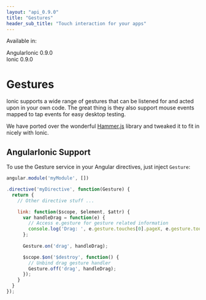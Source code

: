 ```yaml
---
layout: "api_0.9.0"
title: "Gestures"
header_sub_title: "Touch interaction for your apps"
---
```


Available in:
<div class="label label-danger">AngularIonic 0.9.0</div>
<div class="label label-primary">Ionic 0.9.0</div>

Gestures
===

Ionic supports a wide range of gestures that can be listened for and acted upon in your own code. The great thing is they also support mouse events mapped to tap events for easy desktop testing.

We have ported over the wonderful [Hammer.js](http://eightmedia.github.io/hammer.js/) library and tweaked it to fit in nicely with Ionic.

## AngularIonic Support

To use the Gesture service in your Angular directives, just inject `Gesture`:

```javascript
angular.module('myModule', [])

.directive('myDirective', function(Gesture) {
  return {
    // Other directive stuff ...

    link: function($scope, $element, $attr) {
      var handleDrag = function(e) {
        // Access e.gesture for gesture related information
        console.log('Drag: ', e.gesture.touches[0].pageX, e.gesture.touches[0].pageY, e.gesture.deltaX, e.gesture.deltaY);
      };
  
      Gesture.on('drag', handleDrag);

      $scope.$on('$destroy', function() {
        // Unbind drag gesture handler
        Gesture.off('drag', handleDrag);
      });
    }
  }
});
```
